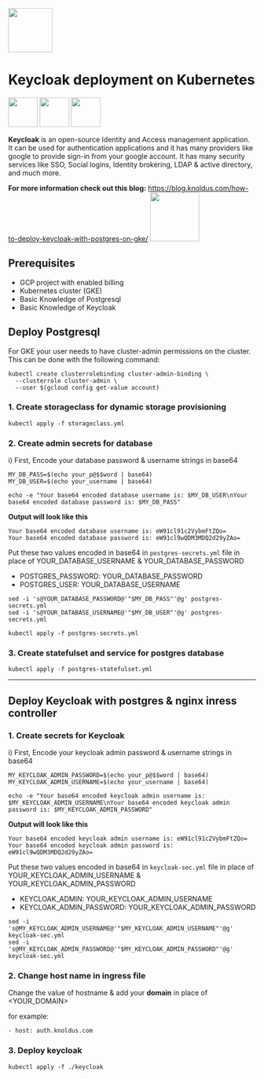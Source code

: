 <img src="https://www.knoldus.com/wp-content/uploads/Knoldus-logo-1.png" style="height: 90px">

# Keycloak deployment on Kubernetes 
<img src="https://upload.wikimedia.org/wikipedia/commons/2/29/Keycloak_Logo.png" style="height: 60px"> <img src="https://upload.wikimedia.org/wikipedia/commons/thumb/3/39/Kubernetes_logo_without_workmark.svg/1200px-Kubernetes_logo_without_workmark.svg.png" style="height: 60px"> <img src="https://upload.wikimedia.org/wikipedia/commons/thumb/2/29/Postgresql_elephant.svg/745px-Postgresql_elephant.svg.png" style="height: 60px">

**Keycloak** is an open-source Identity and Access management application. It can be used for authentication applications and it has many providers like google to provide sign-in from your google account. It has many security services like SSO, Social logins, Identity brokering, LDAP & active directory, and much more.


**For more information check out this blog:** https://blog.knoldus.com/how-to-deploy-keycloak-with-postgres-on-gke/
<a href="https://blog.knoldus.com/how-to-deploy-keycloak-with-postgres-on-gke/" target="blank"><img src="https://i0.wp.com/blog.knoldus.com/wp-content/uploads/2022/02/Screenshot-from-2022-02-24-20-32-07.png?resize=768%2C431&ssl=1" style="height: 100px"></a>


## Prerequisites 

* GCP project with enabled billing
* Kubernetes cluster (GKE)
* Basic Knowledge of Postgresql
* Basic Knowledge of Keycloak

## Deploy Postgresql

For GKE your user needs to have cluster-admin permissions on the cluster. This can be done with the following command:

```
kubectl create clusterrolebinding cluster-admin-binding \
  --clusterrole cluster-admin \
  --user $(gcloud config get-value account)
```

### 1. Create storageclass for dynamic storage provisioning

```
kubectl apply -f storageclass.yml
```

### 2. Create admin secrets for database

i) First, Encode your database password & username strings in base64

```
MY_DB_PASS=$(echo your_p@$$word | base64)
MY_DB_USER=$(echo your_username | base64)

echo -e "Your base64 encoded database username is: $MY_DB_USER\nYour base64 encoded database password is: $MY_DB_PASS"
```

**Output will look like this**

```
Your base64 encoded database username is: eW91cl91c2VybmFtZQo=
Your base64 encoded database password is: eW91cl9wQDM3MDQ2d29yZAo=
```

Put these two values encoded in base64 in `postgres-secrets.yml` file in place of YOUR_DATABASE_USERNAME & YOUR_DATABASE_PASSWORD

*  POSTGRES_PASSWORD: YOUR_DATABASE_PASSWORD
*  POSTGRES_USER: YOUR_DATABASE_USERNAME

```
sed -i 's@YOUR_DATABASE_PASSWORD@'"$MY_DB_PASS"'@g' postgres-secrets.yml
sed -i 's@YOUR_DATABASE_USERNAME@'"$MY_DB_USER"'@g' postgres-secrets.yml
```

```
kubectl apply -f postgres-secrets.yml
```

### 3. Create statefulset and service for postgres database

```
kubectl apply -f postgres-statefulset.yml
```

---

## Deploy Keycloak with postgres & nginx inress controller

### 1. Create secrets for Keycloak

i) First, Encode your keycloak admin password & username strings in base64

```
MY_KEYCLOAK_ADMIN_PASSWORD=$(echo your_p@$$word | base64)
MY_KEYCLOAK_ADMIN_USERNAME=$(echo your_username | base64)

echo -e "Your base64 encoded keycloak admin username is: $MY_KEYCLOAK_ADMIN_USERNAME\nYour base64 encoded keycloak admin password is: $MY_KEYCLOAK_ADMIN_PASSWORD"
```

**Output will look like this**

```
Your base64 encoded keycloak admin username is: eW91cl91c2VybmFtZQo=
Your base64 encoded keycloak admin password is: eW91cl9wQDM3MDQ2d29yZAo=
```

Put these two values encoded in base64 in `keycloak-sec.yml` file in place of YOUR_KEYCLOAK_ADMIN_USERNAME & YOUR_KEYCLOAK_ADMIN_PASSWORD

*  KEYCLOAK_ADMIN: YOUR_KEYCLOAK_ADMIN_USERNAME
*  KEYCLOAK_ADMIN_PASSWORD: YOUR_KEYCLOAK_ADMIN_PASSWORD

```
sed -i 's@MY_KEYCLOAK_ADMIN_USERNAME@'"$MY_KEYCLOAK_ADMIN_USERNAME"'@g' keycloak-sec.yml
sed -i 's@MY_KEYCLOAK_ADMIN_PASSWORD@'"$MY_KEYCLOAK_ADMIN_PASSWORD"'@g' keycloak-sec.yml
```

### 2. Change host name in ingress file 

Change the value of hostname & add your **domain** in place of <YOUR_DOMAIN> 

for example:

```
- host: auth.knoldus.com
```

### 3. Deploy keycloak

```
kubectl apply -f ./keycloak
```